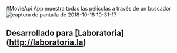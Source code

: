 #MovieApi
App muestra todas las peliculas a través de un buscador 
![captura de pantalla de 2018-10-18 10-31-17](https://user-images.githubusercontent.com/38788579/47225655-00189900-d395-11e8-8925-351ead7129fd.png)
## Desarrollado para [Laboratoria] (http://laboratoria.la)
